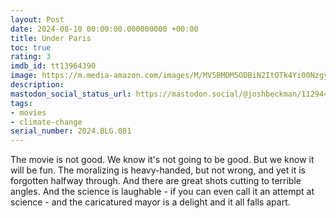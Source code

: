 ```yaml
---
layout: Post
date: 2024-08-10 00:00:00.000000000 +00:00
title: Under Paris
toc: true
rating: 3
imdb_id: tt13964390
image: https://m.media-amazon.com/images/M/MV5BMDM5ODBiN2ItOTk4Yi00NzgyLWE2YTktYzhjYTc2ODE4ZTE4XkEyXkFqcGc@._V1_SX300.jpg
description:
mastodon_social_status_url: https://mastodon.social/@joshbeckman/112944648039784578
tags:
- movies
- climate-change
serial_number: 2024.BLG.081
---
```

The movie is not good. We know it's not going to be good. But we know it will be fun. The moralizing is heavy-handed, but not wrong, and yet it is forgotten halfway through. And there are great shots cutting to terrible angles. And the science is laughable - if you can even call it an attempt at science - and the caricatured mayor is a delight and it all falls apart.

